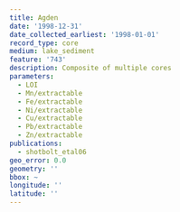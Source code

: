 ```yaml
---
title: Agden
date: '1998-12-31'
date_collected_earliest: '1998-01-01'
record_type: core
medium: lake_sediment
feature: '743'
description: Composite of multiple cores
parameters:
  - LOI
  - Mn/extractable
  - Fe/extractable
  - Ni/extractable
  - Cu/extractable
  - Pb/extractable
  - Zn/extractable
publications:
  - shotbolt_etal06
geo_error: 0.0
geometry: ''
bbox: ~
longitude: ''
latitude: ''
---
```

